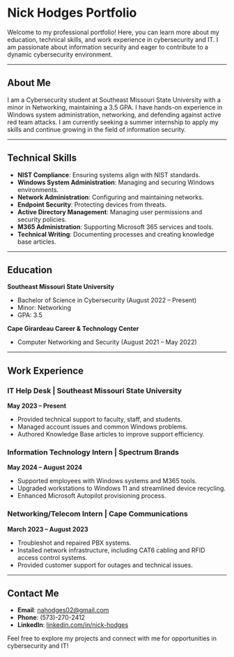 



# Nick Hodges Portfolio

Welcome to my professional portfolio! Here, you can learn more about my education, technical skills, and work experience in cybersecurity and IT. I am passionate about information security and eager to contribute to a dynamic cybersecurity environment.

---

## About Me

I am a Cybersecurity student at Southeast Missouri State University with a minor in Networking, maintaining a 3.5 GPA. I have hands-on experience in Windows system administration, networking, and defending against active red team attacks. I am currently seeking a summer internship to apply my skills and continue growing in the field of information security.

---

## Technical Skills

- **NIST Compliance**: Ensuring systems align with NIST standards.
- **Windows System Administration**: Managing and securing Windows environments.
- **Network Administration**: Configuring and maintaining networks.
- **Endpoint Security**: Protecting devices from threats.
- **Active Directory Management**: Managing user permissions and security policies.
- **M365 Administration**: Supporting Microsoft 365 services and tools.
- **Technical Writing**: Documenting processes and creating knowledge base articles.

---

## Education

**Southeast Missouri State University**  
- Bachelor of Science in Cybersecurity (August 2022 – Present)  
- Minor: Networking  
- GPA: 3.5

**Cape Girardeau Career & Technology Center**  
- Computer Networking and Security (August 2021 – May 2022)  

---

## Work Experience

### IT Help Desk | Southeast Missouri State University  
**May 2023 – Present**  
- Provided technical support to faculty, staff, and students.  
- Managed account issues and common Windows problems.  
- Authored Knowledge Base articles to improve support efficiency.  

### Information Technology Intern | Spectrum Brands  
**May 2024 – August 2024**  
- Supported employees with Windows systems and M365 tools.  
- Upgraded workstations to Windows 11 and streamlined device recycling.  
- Enhanced Microsoft Autopilot provisioning process.  

### Networking/Telecom Intern | Cape Communications  
**March 2023 – August 2023**  
- Troubleshot and repaired PBX systems.  
- Installed network infrastructure, including CAT6 cabling and RFID access control systems.  
- Provided customer support for outages and technical issues.  

---

## Contact Me

- **Email**: [nahodges02@gmail.com](mailto:nahodges02@gmail.com)  
- **Phone**: (573)-270-2412  
- **LinkedIn**: [linkedin.com/in/nick-hodges](https://linkedin.com/in/nick-hodges)

Feel free to explore my projects and connect with me for opportunities in cybersecurity and IT!
